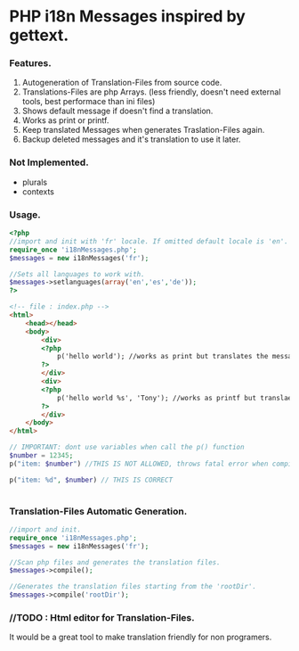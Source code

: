 # PHP i18n Messages inspired by gettext.

### Features.
1. Autogeneration of Translation-Files from source code.
2. Translations-Files are php Arrays. (less friendly, doesn't need external tools, best performace than ini files)
4. Shows default message if doesn't find a translation.
5. Works as print or printf.
6. Keep translated Messages when generates Traslation-Files again.
7. Backup deleted messages and it's translation to use it later.

### Not Implemented.
* plurals
* contexts



### Usage.
```php
<?php
//import and init with 'fr' locale. If omitted default locale is 'en'.
require_once 'i18nMessages.php';
$messages = new i18nMessages('fr');

//Sets all languages to work with.
$messages->setlanguages(array('en','es','de'));
?>
```
```html
<!-- file : index.php -->
<html>
    <head></head>
    <body>
        <div>
        <?php
            p('hello world'); //works as print but translates the message
        ?>
        </div>
        <div>
        <?php 
            p('hello world %s', 'Tony'); //works as printf but translaes the message
        ?>
        </div>
    </body>
</html>
```
```php
// IMPORTANT: dont use variables when call the p() function
$number = 12345;
p("item: $number") //THIS IS NOT ALLOWED, throws fatal error when compile Translation-Files

p("item: %d", $number) // THIS IS CORRECT
       
```
### Translation-Files Automatic Generation.
```php
//import and init.
require_once 'i18nMessages.php';
$messages = new i18nMessages('fr');

//Scan php files and generates the translation files. 
$messages->compile();

//Generates the translation files starting from the 'rootDir'. 
$messages->compile('rootDir');
```

### //TODO : Html editor for Translation-Files.
It would be a great tool to make translation friendly for non programers.

